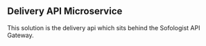## Delivery API Microservice
This solution is the delivery api which sits behind the Sofologist API Gateway.